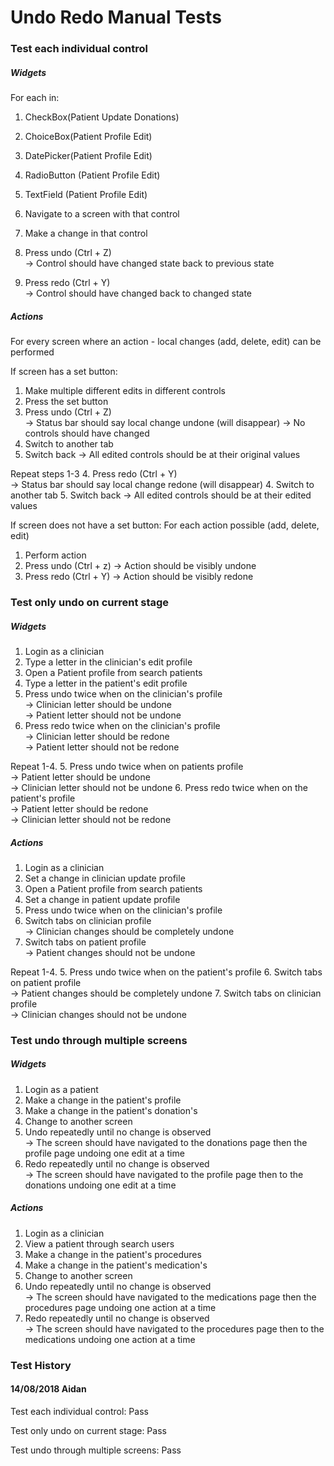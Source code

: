 # Undo Redo Manual Tests

### Test each individual control

##### Widgets

For each in:
1. CheckBox(Patient Update Donations)
2. ChoiceBox(Patient Profile Edit)
3. DatePicker(Patient Profile Edit)
4. RadioButton (Patient Profile Edit)
5. TextField (Patient Profile Edit)


1. Navigate to a screen with that control
2. Make a change in that control
3. Press undo (Ctrl + Z)  
-> Control should have changed state back to previous state
4. Press redo (Ctrl + Y)  
-> Control should have changed back to changed state

##### Actions

For every screen where an action - local changes (add, delete, edit) can be performed

If screen has a set button:
1. Make multiple different edits in different controls
2. Press the set button
3. Press undo (Ctrl + Z)  
-> Status bar should say local change undone (will disappear)
-> No controls should have changed
4. Switch to another tab
5. Switch back
-> All edited controls should be at their original values

Repeat steps 1-3
4. Press redo (Ctrl + Y)  
-> Status bar should say local change redone (will disappear)
4. Switch to another tab
5. Switch back
-> All edited controls should be at their edited values

If screen does not have a set button:
For each action possible (add, delete, edit)
1. Perform action
2. Press undo (Ctrl + z)
-> Action should be visibly undone
3. Press redo (Ctrl + Y)
-> Action should be visibly redone

### Test only undo on current stage

##### Widgets
1. Login as a clinician
2. Type a letter in the clinician's edit profile
3. Open a Patient profile from search patients
4. Type a letter in the patient's edit profile
5. Press undo twice when on the clinician's profile  
-> Clinician letter should be undone  
-> Patient letter should not be undone  
6. Press redo twice when on the clinician's profile  
-> Clinician letter should be redone  
-> Patient letter should not be redone  

Repeat 1-4.
5. Press undo twice when on patients profile  
-> Patient letter should be undone  
-> Clinician letter should not be undone
6. Press redo twice when on the patient's profile  
-> Patient letter should be redone  
-> Clinician letter should not be redone

##### Actions
1. Login as a clinician
2. Set a change in clinician update profile
3. Open a Patient profile from search patients
4. Set a change in patient update profile
5. Press undo twice when on the clinician's profile
6. Switch tabs on clinician profile  
-> Clinician changes should be completely undone
7. Switch tabs on patient profile  
-> Patient changes should not be undone  

Repeat 1-4.
5. Press undo twice when on the patient's profile
6. Switch tabs on patient profile  
-> Patient changes should be completely undone
7. Switch tabs on clinician profile  
-> Clinician changes should not be undone 

### Test undo through multiple screens

##### Widgets
1. Login as a patient
2. Make a change in the patient's profile
3. Make a change in the patient's donation's
4. Change to another screen
5. Undo repeatedly until no change is observed  
-> The screen should have navigated to the donations page then the profile page undoing one edit at a time  
6. Redo repeatedly until no change is observed  
-> The screen should have navigated to the profile page then to the donations undoing one edit at a time  

##### Actions

1. Login as a clinician
2. View a patient through search users
2. Make a change in the patient's procedures
3. Make a change in the patient's medication's
4. Change to another screen
5. Undo repeatedly until no change is observed  
-> The screen should have navigated to the medications page then the procedures page undoing one action at a time  
6. Redo repeatedly until no change is observed  
-> The screen should have navigated to the procedures page then to the medications undoing one action at a time

### Test History

#### 14/08/2018 Aidan

Test each individual control: Pass

Test only undo on current stage: Pass

Test undo through multiple screens: Pass